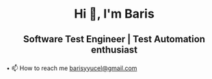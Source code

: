# <p align="center"> Hi 👋, I'm Baris

## <p align="center"> Software Test Engineer | Test Automation enthusiast

• 📫 How to reach me barisyyucel@gmail.com
